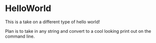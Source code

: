 # HelloWorld
This is a take on a different type of hello world!

Plan is to take in any string and convert to a cool looking print out on the command line.
